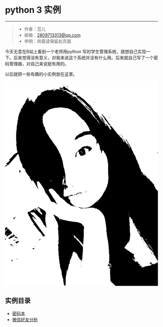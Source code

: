 # python 3 实例


***

> * 作者：范儿
> * 邮箱：2809713313@qq.com
> * 申明：转载请保留此页面

今天无意在B站上看到一个老师用python 写的学生管理系统，就想自己实现一下。后来觉得没有意义，对我来说这个系统并没有什么用。后来就自己写了一个密码管理器，对自己来说挺有用的。

以后就把一些有趣的小实例放在这里。

![](./2.bmp)

## 实例目录

* [密码本](./密码本/)
* [微信好友分析](./微信数据分析/)
